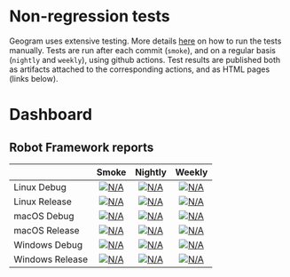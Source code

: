 # Non-regression tests

Geogram uses extensive testing. More details [here](https://github.com/BrunoLevy/geogram/wiki/DevOps#tests) on how to run the
tests manually. Tests are run after each commit (`smoke`), and on a regular basis (`nightly` and `weekly`), using github actions.
Test results are published both as artifacts attached to the corresponding actions, and as HTML pages (links below).

# Dashboard

## Robot Framework reports

|                 | Smoke | Nightly | Weekly |
| :---            | :---: |  :---:  |  :---: |
| Linux Debug     | [![N/A](https://brunolevy.github.io/geogram/reports/smoke-Linux-Debug/robot_status.png)](https://brunolevy.github.io/geogram/reports/smoke-Linux-Debug/report.html)     | [![N/A](https://brunolevy.github.io/geogram/reports/nightly-Linux-Debug/robot_status.png)](https://brunolevy.github.io/geogram/reports/nightly-Linux-Debug/report.html)     | [![N/A](https://brunolevy.github.io/geogram/reports/weekly-Linux-Debug/robot_status.png)](https://brunolevy.github.io/geogram/reports/weekly-Linux-Debug/report.html) |
| Linux Release   | [![N/A](https://brunolevy.github.io/geogram/reports/smoke-Linux-Release/robot_status.png)](https://brunolevy.github.io/geogram/reports/smoke-Linux-Release/report.html)   | [![N/A](https://brunolevy.github.io/geogram/reports/nightly-Linux-Release/robot_status.png)](https://brunolevy.github.io/geogram/reports/nightly-Linux-Release/report.html)   | [![N/A](https://brunolevy.github.io/geogram/reports/weekly-Linux-Release/robot_status.png)](https://brunolevy.github.io/geogram/reports/weekly-Linux-Release/report.html) |
| macOS Debug     | [![N/A](https://brunolevy.github.io/geogram/reports/smoke-macOS-Debug/robot_status.png)](https://brunolevy.github.io/geogram/reports/smoke-macOS-Debug/report.html)     | [![N/A](https://brunolevy.github.io/geogram/reports/nightly-macOS-Debug/robot_status.png)](https://brunolevy.github.io/geogram/reports/nightly-macOS-Debug/report.html)     | [![N/A](https://brunolevy.github.io/geogram/reports/weekly-macOS-Debug/robot_status.png)](https://brunolevy.github.io/geogram/reports/weekly-macOS-Debug/report.html) |
| macOS Release   | [![N/A](https://brunolevy.github.io/geogram/reports/smoke-macOS-Release/robot_status.png)](https://brunolevy.github.io/geogram/reports/smoke-macOS-Release/report.html)   | [![N/A](https://brunolevy.github.io/geogram/reports/nightly-macOS-Release/robot_status.png)](https://brunolevy.github.io/geogram/reports/nightly-macOS-Release/report.html)   | [![N/A](https://brunolevy.github.io/geogram/reports/weekly-macOS-Release/robot_status.png)](https://brunolevy.github.io/geogram/reports/weekly-macOS-Release/report.html) |
| Windows Debug   | [![N/A](https://brunolevy.github.io/geogram/reports/smoke-Windows-Debug/robot_status.png)](https://brunolevy.github.io/geogram/reports/smoke-Windows-Debug/report.html)   | [![N/A](https://brunolevy.github.io/geogram/reports/nightly-Windows-Debug/robot_status.png)](https://brunolevy.github.io/geogram/reports/nightly-Windows-Debug/report.html)   | [![N/A](https://brunolevy.github.io/geogram/reports/weekly-Windows-Debug/robot_status.png)](https://brunolevy.github.io/geogram/reports/weekly-Windows-Debug/report.html) |
| Windows Release | [![N/A](https://brunolevy.github.io/geogram/reports/smoke-Windows-Release/robot_status.png)](https://brunolevy.github.io/geogram/reports/smoke-Windows-Release/report.html) | [![N/A](https://brunolevy.github.io/geogram/reports/nightly-Windows-Release/robot_status.png)](https://brunolevy.github.io/geogram/reports/nightly-Windows-Release/report.html) | [![N/A](https://brunolevy.github.io/geogram/reports/weekly-Windows-Release/robot_status.png)](https://brunolevy.github.io/geogram/reports/weekly-Windows-Release/report.html) |


